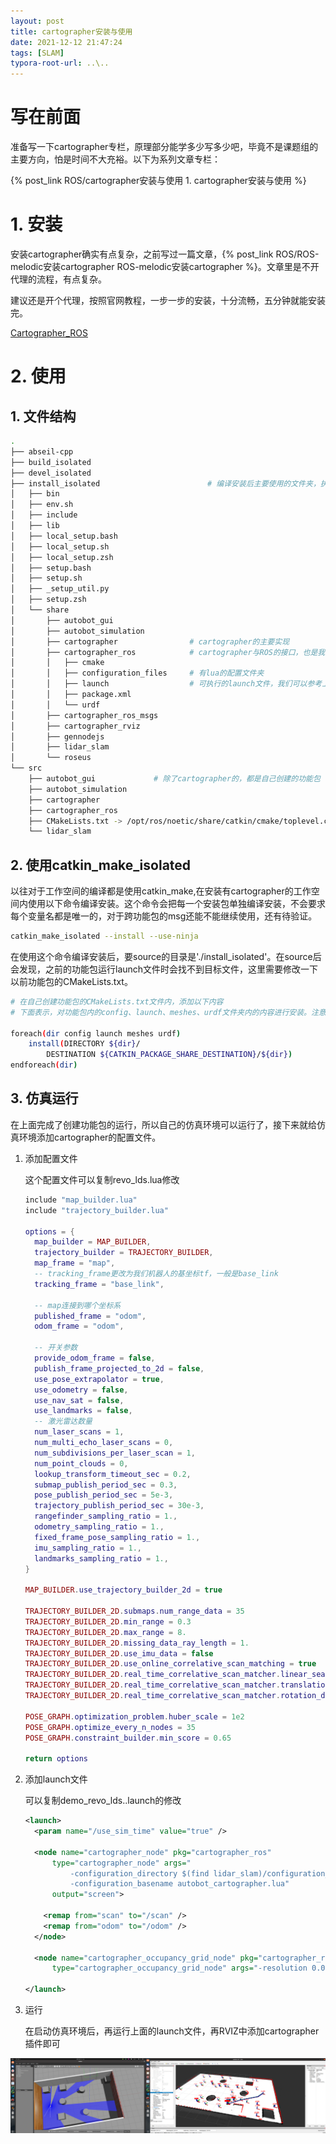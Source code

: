 ```yaml
---
layout: post
title: cartographer安装与使用
date: 2021-12-12 21:47:24
tags: [SLAM]
typora-root-url: ..\..
---
```


# 写在前面

准备写一下cartographer专栏，原理部分能学多少写多少吧，毕竟不是课题组的主要方向，怕是时间不大充裕。以下为系列文章专栏：

{% post_link ROS/cartographer安装与使用  1. cartographer安装与使用 %}

# 1. 安装

安装cartographer确实有点复杂，之前写过一篇文章，{% post_link ROS/ROS-melodic安装cartographer   ROS-melodic安装cartographer %}。文章里是不开代理的流程，有点复杂。

建议还是开个代理，按照官网教程，一步一步的安装，十分流畅，五分钟就能安装完。

[Cartographer_ROS](https://google-cartographer-ros.readthedocs.io/en/latest/compilation.html)

# 2. 使用

## 1. 文件结构

```bash
.
├── abseil-cpp
├── build_isolated
├── devel_isolated
├── install_isolated						# 编译安装后主要使用的文件夹，执行的文件都在share文件夹内
│   ├── bin
│   ├── env.sh
│   ├── include
│   ├── lib
│   ├── local_setup.bash
│   ├── local_setup.sh
│   ├── local_setup.zsh
│   ├── setup.bash
│   ├── setup.sh
│   ├── _setup_util.py
│   ├── setup.zsh
│   └── share
│       ├── autobot_gui
│       ├── autobot_simulation
│       ├── cartographer                # cartographer的主要实现
│       ├── cartographer_ros			# cartographer与ROS的接口，也是我们主要调用的文件夹
│       │   ├── cmake
│       │   ├── configuration_files		# 有lua的配置文件夹
│       │   ├── launch					# 可执行的launch文件，我们可以参考上面和这个这两个文件夹写自己的文件
│       │   ├── package.xml
│       │   └── urdf
│       ├── cartographer_ros_msgs
│       ├── cartographer_rviz
│       ├── gennodejs
│       ├── lidar_slam
│       └── roseus
└── src
    ├── autobot_gui				# 除了cartographer的，都是自己创建的功能包
    ├── autobot_simulation
    ├── cartographer
    ├── cartographer_ros
    ├── CMakeLists.txt -> /opt/ros/noetic/share/catkin/cmake/toplevel.cmake
    └── lidar_slam
```

## 2. 使用catkin_make_isolated

以往对于工作空间的编译都是使用catkin_make,在安装有cartographer的工作空间内使用以下命令编译安装。这个命令会把每一个安装包单独编译安装，不会要求每个变量名都是唯一的，对于跨功能包的msg还能不能继续使用，还有待验证。

```bash
catkin_make_isolated --install --use-ninja
```

在使用这个命令编译安装后，要source的目录是'./install_isolated'。在source后会发现，之前的功能包运行launch文件时会找不到目标文件，这里需要修改一下以前功能包的CMakeLists.txt。

```bash
# 在自己创建功能包的CMakeLists.txt文件内，添加以下内容
# 下面表示，对功能包内的config、launch、meshes、urdf文件夹内的内容进行安装。注意修改称自己功能包下的文件夹目录。

foreach(dir config launch meshes urdf)
	install(DIRECTORY ${dir}/
		DESTINATION ${CATKIN_PACKAGE_SHARE_DESTINATION}/${dir})
endforeach(dir)
```

## 3. 仿真运行

在上面完成了创建功能包的运行，所以自己的仿真环境可以运行了，接下来就给仿真环境添加cartographer的配置文件。

1. 添加配置文件

   这个配置文件可以复制revo_lds.lua修改

   ```lua
   include "map_builder.lua"
   include "trajectory_builder.lua"
   
   options = {
     map_builder = MAP_BUILDER,
     trajectory_builder = TRAJECTORY_BUILDER,
     map_frame = "map",
     -- tracking_frame更改为我们机器人的基坐标tf，一般是base_link
     tracking_frame = "base_link",
       
     -- map连接到哪个坐标系
     published_frame = "odom",
     odom_frame = "odom",
   
     -- 开关参数
     provide_odom_frame = false,
     publish_frame_projected_to_2d = false,
     use_pose_extrapolator = true,
     use_odometry = false,
     use_nav_sat = false,
     use_landmarks = false,
     -- 激光雷达数量
     num_laser_scans = 1,
     num_multi_echo_laser_scans = 0,
     num_subdivisions_per_laser_scan = 1,
     num_point_clouds = 0,
     lookup_transform_timeout_sec = 0.2,
     submap_publish_period_sec = 0.3,
     pose_publish_period_sec = 5e-3,
     trajectory_publish_period_sec = 30e-3,
     rangefinder_sampling_ratio = 1.,
     odometry_sampling_ratio = 1.,
     fixed_frame_pose_sampling_ratio = 1.,
     imu_sampling_ratio = 1.,
     landmarks_sampling_ratio = 1.,
   }
   
   MAP_BUILDER.use_trajectory_builder_2d = true
   
   TRAJECTORY_BUILDER_2D.submaps.num_range_data = 35
   TRAJECTORY_BUILDER_2D.min_range = 0.3
   TRAJECTORY_BUILDER_2D.max_range = 8.
   TRAJECTORY_BUILDER_2D.missing_data_ray_length = 1.
   TRAJECTORY_BUILDER_2D.use_imu_data = false
   TRAJECTORY_BUILDER_2D.use_online_correlative_scan_matching = true
   TRAJECTORY_BUILDER_2D.real_time_correlative_scan_matcher.linear_search_window = 0.1
   TRAJECTORY_BUILDER_2D.real_time_correlative_scan_matcher.translation_delta_cost_weight = 10.
   TRAJECTORY_BUILDER_2D.real_time_correlative_scan_matcher.rotation_delta_cost_weight = 1e-1
   
   POSE_GRAPH.optimization_problem.huber_scale = 1e2
   POSE_GRAPH.optimize_every_n_nodes = 35
   POSE_GRAPH.constraint_builder.min_score = 0.65
   
   return options
   ```

   

2. 添加launch文件

   可以复制demo_revo_lds..launch的修改

   ```xml
   <launch>
     <param name="/use_sim_time" value="true" />
   
     <node name="cartographer_node" pkg="cartographer_ros"
         type="cartographer_node" args="
             -configuration_directory $(find lidar_slam)/configuration_files
             -configuration_basename autobot_cartographer.lua"
         output="screen">
         
       <remap from="scan" to="/scan" />
       <remap from="odom" to="/odom" />
     </node>
   
     <node name="cartographer_occupancy_grid_node" pkg="cartographer_ros"
         type="cartographer_occupancy_grid_node" args="-resolution 0.05" />
   
   </launch>
   
   ```

3. 运行

   在启动仿真环境后，再运行上面的launch文件，再RVIZ中添加cartographer插件即可

![2021-12-12-15-22-42](/images/cartographer安装与使用/2021-12-12-15-22-42.png)

